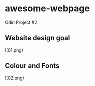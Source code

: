 # awesome-webpage
 Odin Project #2

## Website design goal
!(01.png)


## Colour and Fonts
!(02.png)